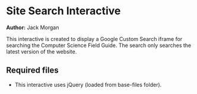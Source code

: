 # Site Search Interactive

**Author:** Jack Morgan

This interactive is created to display a Google Custom Search iframe for searching the Computer Science Field Guide.
The search only searches the latest version of the website.

## Required files

- This interactive uses jQuery (loaded from base-files folder).
